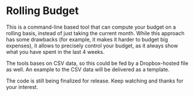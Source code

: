 # Rolling Budget

This is a command-line based tool that can compute your budget on a rolling
basis, instead of just taking the current month. While this approach has some
drawbacks (for example, it makes it harder to budget big expenses), it
allows to precisely control your budget, as it always show what you have
spent in the last 4 weeks.

The tools bases on CSV data, so this could be fed by a Dropbox-hosted file as
well. An example to the CSV data will be delivered as a template.

The code is still being finalized for release. Keep watching and thanks for
your interest.
